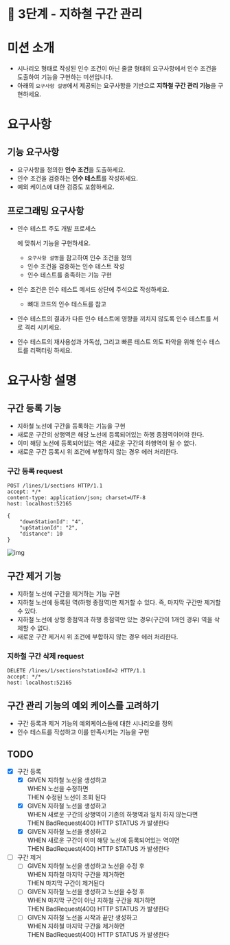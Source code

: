 # 🚀 3단계 - 지하철 구간 관리

# 미션 소개

- 시나리오 형태로 작성된 인수 조건이 아닌 줄글 형태의 요구사항에서 인수 조건을 도출하여 기능을 구현하는 미션입니다.
- 아래의 `요구사항 설명`에서 제공되는 요구사항을 기반으로 **지하철 구간 관리 기능**을 구현하세요.

# 요구사항

## 기능 요구사항

- 요구사항을 정의한 **인수 조건**을 도출하세요.
- 인수 조건을 검증하는 **인수 테스트**를 작성하세요.
- 예외 케이스에 대한 검증도 포함하세요.

## 프로그래밍 요구사항

- 인수 테스트 주도 개발 프로세스

  에 맞춰서 기능을 구현하세요.

  - `요구사항 설명`을 참고하여 인수 조건을 정의
  - 인수 조건을 검증하는 인수 테스트 작성
  - 인수 테스트를 충족하는 기능 구현

- 인수 조건은 인수 테스트 메서드 상단에 주석으로 작성하세요.

  - 뼈대 코드의 인수 테스트를 참고

- 인수 테스트의 결과가 다른 인수 테스트에 영향을 끼치지 않도록 인수 테스트를 서로 격리 시키세요.

- 인수 테스트의 재사용성과 가독성, 그리고 빠른 테스트 의도 파악을 위해 인수 테스트를 리팩터링 하세요.

# 요구사항 설명

## 구간 등록 기능

- 지하철 노선에 구간을 등록하는 기능을 구현
- 새로운 구간의 상행역은 해당 노선에 등록되어있는 하행 종점역이어야 한다.
- 이미 해당 노선에 등록되어있는 역은 새로운 구간의 하행역이 될 수 없다.
- 새로운 구간 등록시 위 조건에 부합하지 않는 경우 에러 처리한다.

### 구간 등록 request

```http
POST /lines/1/sections HTTP/1.1
accept: */*
content-type: application/json; charset=UTF-8
host: localhost:52165

{
    "downStationId": "4",
    "upStationId": "2",
    "distance": 10
}
```

![img](https://nextstep-storage.s3.ap-northeast-2.amazonaws.com/832a8b49635c40b58f16fae1726909f6)

## 구간 제거 기능

- 지하철 노선에 구간을 제거하는 기능 구현
- 지하철 노선에 등록된 역(하행 종점역)만 제거할 수 있다. 즉, 마지막 구간만 제거할 수 있다.
- 지하철 노선에 상행 종점역과 하행 종점역만 있는 경우(구간이 1개인 경우) 역을 삭제할 수 없다.
- 새로운 구간 제거시 위 조건에 부합하지 않는 경우 에러 처리한다.

### 지하철 구간 삭제 request

```http
DELETE /lines/1/sections?stationId=2 HTTP/1.1
accept: */*
host: localhost:52165
```

## 구간 관리 기능의 예외 케이스를 고려하기

- 구간 등록과 제거 기능의 예외케이스들에 대한 시나리오를 정의
- 인수 테스트를 작성하고 이를 만족시키는 기능을 구현

## TODO

- [x] 구간 등록
  - [x] GIVEN  지하철 노선을 생성하고</br>
    WHEN  노선을 수정하면</br>
    THEN   수정된 노선이 조회 된다
  - [x] GIVEN  지하철 노선을 생성하고</br>
    WHEN  새로운 구간의 상행역이 기존의 하행역과 일치 하지 않는다면</br>
    THEN   BadRequest(400) HTTP STATUS 가 발생한다
  - [x] GIVEN  지하철 노선을 생성하고</br>
    WHEN  새로운 구간이 이미 해당 노선에 등록되어있는 역이면</br>
    THEN   BadRequest(400) HTTP STATUS 가 발생한다
- [ ] 구간 제거
  - [ ] GIVEN  지하철 노선을 생성하고 노선을 수정 후</br>
    WHEN  지하철 마지막 구간을 제거하면</br>
    THEN   마지막 구간이 제거된다
  - [ ] GIVEN  지하철 노선을 생성하고 노선을 수정 후</br>
    WHEN  마지막 구간이 아닌 지하철 구간을 제거하면</br>
    THEN   BadRequest(400) HTTP STATUS 가 발생한다
  - [ ] GIVEN  지하철 노선을 시작과 끝만 생성하고</br>
    WHEN  지하철 마지막 구간을 제거하면</br>
    THEN   BadRequest(400) HTTP STATUS 가 발생한다
